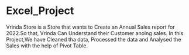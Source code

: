 # Excel_Project
Vrinda Store is a Store that wants to Create an Annual Sales report for 2022.So that, Vrinda Can Understand their Customer anolng sales. 
In this Project,We have Cleaned tha data, Processed the data and Analysed the Sales with the help of Pivot Table.

